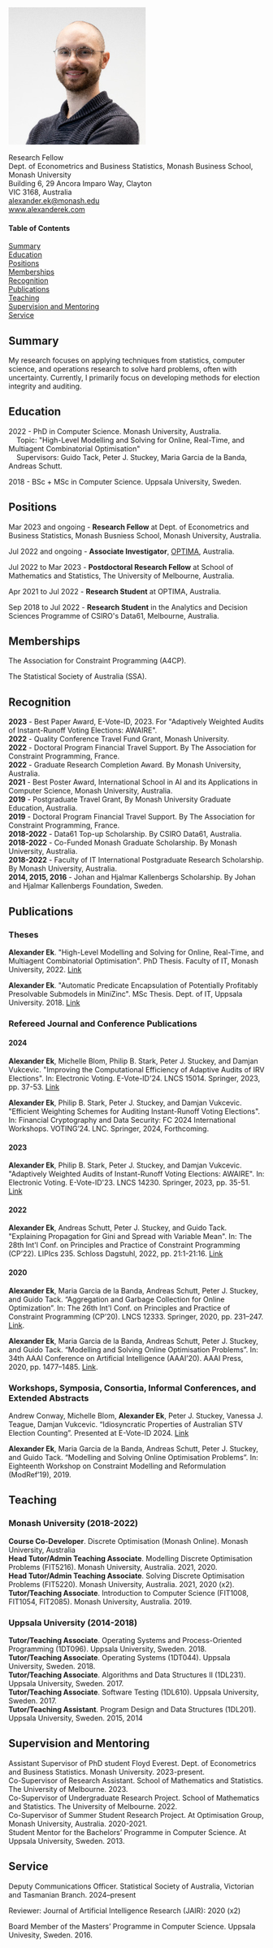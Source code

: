 ![me](./alexanderek.jpg)

Research Fellow\
Dept. of Econometrics and Business Statistics, Monash Business School, Monash University\
Building 6, 29 Ancora Imparo Way, Clayton\
VIC 3168, Australia\
alexander.ek@monash.edu\
www.alexanderek.com

#### Table of Contents

[Summary](#summary)\
[Education](#education)\
[Positions](#positions)\
[Memberships](#memberships)\
[Recognition](#recognition)\
[Publications](#publications)\
[Teaching](#teaching)\
[Supervision and Mentoring](#supervision-and-mentoring)\
[Service](#service)


## Summary

My research focuses on applying techniques from statistics, computer science, and operations research to solve hard problems, often with uncertainty. Currently, I primarily focus on developing methods for election integrity and auditing.


## Education

2022 - PhD in Computer Science. Monash University, Australia.\
&nbsp;&nbsp;&nbsp;&nbsp;Topic: "High-Level Modelling and Solving for Online, Real-Time, and Multiagent Combinatorial Optimisation"\
&nbsp;&nbsp;&nbsp;&nbsp;Supervisors: Guido Tack, Peter J. Stuckey, Maria Garcia de la Banda, Andreas Schutt.

2018 - BSc + MSc in Computer Science. Uppsala University, Sweden.


## Positions

Mar 2023 and ongoing - **Research Fellow** at Dept. of Econometrics and Business Statistics, Monash Busniess School, Monash University, Australia.

Jul 2022 and ongoing - **Associate Investigator**, [OPTIMA](https://optima.org.au/), Australia.

Jul 2022 to Mar 2023 - **Postdoctoral Research Fellow** at School of Mathematics and Statistics, The University of Melbourne, Australia.

Apr 2021 to Jul 2022 - **Research Student** at OPTIMA, Australia.

Sep 2018 to Jul 2022 - **Research Student** in the Analytics and Decision Sciences Programme of CSIRO's Data61, Melbourne, Australia.


## Memberships

The Association for Constraint Programming (A4CP).

The Statistical Society of Australia (SSA).

## Recognition

**2023** - Best Paper Award, E-Vote-ID, 2023. For "Adaptively Weighted Audits of Instant-Runoff Voting Elections: AWAIRE".\
**2022** - Quality Conference Travel Fund Grant, Monash University.\
**2022** - Doctoral Program Financial Travel Support. By The Association for Constraint Programming, France.\
**2022** - Graduate Research Completion Award. By Monash University, Australia.\
**2021** - Best Poster Award, International School in AI and its Applications in Computer Science, Monash University, Australia.\
**2019** - Postgraduate Travel Grant, By Monash University Graduate Education, Australia.\
**2019** - Doctoral Program Financial Travel Support. By The Association for Constraint Programming, France.\
**2018-2022** - Data61 Top-up Scholarship. By CSIRO Data61, Australia.\
**2018-2022** - Co-Funded Monash Graduate Scholarship. By Monash University, Australia.\
**2018-2022** - Faculty of IT International Postgraduate Research Scholarship. By Monash University, Australia.\
**2014, 2015, 2016** - Johan and Hjalmar Kallenbergs Scholarship. By Johan and Hjalmar Kallenbergs Foundation, Sweden.

## Publications

### Theses

**Alexander Ek**.
"High-Level Modelling and Solving for Online, Real-Time, and Multiagent Combinatorial Optimisation".
PhD Thesis. Faculty of IT, Monash University, 2022.
[Link](https://doi.org/10.26180/21588144.v1)

**Alexander Ek**.
"Automatic Predicate Encapsulation of Potentially Profitably Presolvable Submodels in MiniZinc".
MSc Thesis. Dept. of IT, Uppsala University. 2018.
[Link](http://urn.kb.se/resolve?urn=urn:nbn:se:uu:diva-351965)

### Refereed Journal and Conference Publications

#### 2024

**Alexander Ek**, Michelle Blom, Philip B. Stark, Peter J. Stuckey, and Damjan Vukcevic.
"Improving the Computational Efficiency of Adaptive Audits of IRV Elections".
In: Electronic Voting. E-Vote-ID'24. LNCS 15014. Springer, 2023, pp. 37-53.
[Link](https://doi.org/10.1007/978-3-031-72244-8_3)

**Alexander Ek**, Philip B. Stark, Peter J. Stuckey, and Damjan Vukcevic.
"Efficient Weighting
Schemes for Auditing Instant-Runoff Voting Elections".
In: Financial Cryptography and Data Security: FC 2024 International Workshops. VOTING’24. LNC. Springer, 2024, Forthcoming.

#### 2023

**Alexander Ek**, Philip B. Stark, Peter J. Stuckey, and Damjan Vukcevic.
"Adaptively Weighted Audits of Instant-Runoff Voting Elections: AWAIRE".
In: Electronic Voting. E-Vote-ID'23. LNCS 14230. Springer, 2023, pp. 35-51.
[Link](https://doi.org/10.1007/978-3-031-43756-4_3)

#### 2022

**Alexander Ek**, Andreas Schutt, Peter J. Stuckey, and Guido Tack.
"Explaining Propagation for Gini and Spread with Variable Mean".
In: The 28th Int'l Conf. on Principles and Practice of Constraint Programming (CP’22). LIPIcs 235. Schloss Dagstuhl, 2022, pp. 21:1-21:16.
[Link](https://doi.org/10.4230/LIPIcs.CP.2022.21)

#### 2020

**Alexander Ek**, Maria Garcia de la Banda, Andreas Schutt, Peter J. Stuckey, and Guido Tack.
“Aggregation and Garbage Collection for Online Optimization”.
In: The 26th Int'l Conf. on Principles and Practice of Constraint Programming (CP’20). LNCS 12333. Springer, 2020, pp. 231–247.
[Link](https://doi.org/10.1007/978-3-030-58475-7_14).

**Alexander Ek**, Maria Garcia de la Banda, Andreas Schutt, Peter J. Stuckey, and Guido Tack.
“Modelling and Solving Online Optimisation Problems”.
In: 34th AAAI Conference on Artificial Intelligence (AAAI’20). AAAI Press, 2020, pp. 1477–1485.
[Link](https://doi.org/10.1609/aaai.v34i02.5506).

### Workshops, Symposia, Consortia, Informal Conferences, and Extended Abstracts

Andrew Conway, Michelle  Blom, **Alexander Ek**, Peter J. Stuckey, Vanessa J. Teague, Damjan Vukcevic.
“Idiosyncratic Properties of Australian STV Election Counting”.
Presented at E-Vote-ID 2024.
[Link](https://arxiv.org/abs/2409.11627)

**Alexander Ek**, Maria Garcia de la Banda, Andreas Schutt, Peter J. Stuckey, and Guido Tack.
“Modelling and Solving Online Optimisation Problems”.
In: Eighteenth Workshop on Constraint Modelling and Reformulation (ModRef’19), 2019.

## Teaching

### Monash University (2018-2022)

**Course Co-Developer**. Discrete Optimisation (Monash Online). Monash University, Australia\
**Head Tutor/Admin Teaching Associate**. Modelling Discrete Optimisation Problems (FIT5216). Monash University, Australia. 2021, 2020.\
**Head Tutor/Admin Teaching Associate**. Solving Discrete Optimisation Problems (FIT5220). Monash University, Australia. 2021, 2020 (x2).\
**Tutor/Teaching Associate**. Introduction to Computer Science (FIT1008, FIT1054, FIT2085). Monash University, Australia. 2019.

### Uppsala University (2014-2018)

**Tutor/Teaching Associate**. Operating Systems and Process-Oriented Programming (1DT096). Uppsala University, Sweden. 2018.\
**Tutor/Teaching Associate**. Operating Systems (1DT044). Uppsala University, Sweden. 2018.\
**Tutor/Teaching Associate**. Algorithms and Data Structures II (1DL231). Uppsala University, Sweden. 2017.\
**Tutor/Teaching Associate**. Software Testing (1DL610). Uppsala University, Sweden. 2017.\
**Tutor/Teaching Assistant**. Program Design and Data Structures (1DL201). Uppsala University, Sweden. 2015, 2014

## Supervision and Mentoring

Assistant Supervisor of PhD student Floyd Everest. Dept. of Econometrics and Business Statistics. Monash University. 2023-present.\
Co-Supervisor of Research Assistant. School of Mathematics and Statistics. The University of Melbourne. 2023.\
Co-Supervisor of Undergraduate Research Project. School of Mathematics and Statistics. The University of Melbourne. 2022.\
Co-Supervisor of Summer Student Research Project. At Optimisation Group, Monash University, Australia. 2020-2021.\
Student Mentor for the Bachelors’ Programme in Computer Science. At Uppsala University, Sweden. 2013.

## Service

Deputy Communications Officer. Statistical Society of Australia, Victorian and Tasmanian Branch. 2024–present

Reviewer: Journal of Artificial Intelligence Research (JAIR): 2020 (x2)

Board Member of the Masters’ Programme in Computer Science. Uppsala Univesity, Sweden. 2016.

